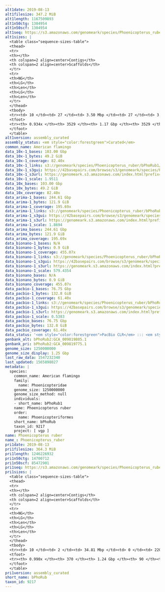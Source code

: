 ```yaml
---
alt1date: 2019-08-13
alt1filesize: 347.2 MiB
alt1length: 1167509893
alt1n50ctg: 1304954
alt1n50scf: 1304954
alt1seq: https://s3.amazonaws.com/genomeark/species/Phoenicopterus_ruber/bPhoRub1/assembly_curated/bPhoRub1.alt.cur.20190813.fasta.gz
alt1sizes: |
  <table class="sequence-sizes-table">
  <thead>
  <tr>
  <th></th>
  <th colspan=2 align=center>Contigs</th>
  <th colspan=2 align=center>Scaffolds</th>
  </tr>
  <tr>
  <th>NG</th>
  <th>LG</th>
  <th>Len</th>
  <th>LG</th>
  <th>Len</th>
  </tr>
  </thead>
  <tbody>
  <tr><td> 10 </td><td> 27 </td><td> 3.50 Mbp </td><td> 27 </td><td> 3.50 Mbp </td></tr>  <tr><td> 20 </td><td> 69 </td><td> 2.67 Mbp </td><td> 69 </td><td> 2.67 Mbp </td></tr>  <tr><td> 30 </td><td> 122 </td><td> 2.11 Mbp </td><td> 122 </td><td> 2.11 Mbp </td></tr>  <tr><td> 40 </td><td> 189 </td><td> 1.68 Mbp </td><td> 189 </td><td> 1.68 Mbp </td></tr>  <tr style="background-color:#cccccc;"><td> 50 </td><td> 274 </td><td> 1.30 Mbp </td><td> 274 </td><td> 1.30 Mbp </td></tr>  <tr><td> 60 </td><td> 382 </td><td> 1.02 Mbp </td><td> 382 </td><td> 1.02 Mbp </td></tr>  <tr><td> 70 </td><td> 534 </td><td> 0.65 Mbp </td><td> 534 </td><td> 0.65 Mbp </td></tr>  <tr><td> 80 </td><td> 809 </td><td> 308.95 Kbp </td><td> 809 </td><td> 308.95 Kbp </td></tr>  <tr><td> 90 </td><td> 2014 </td><td> 46.63 Kbp </td><td> 2014 </td><td> 46.63 Kbp </td></tr>  <tr><td> 100 </td><td> 0 </td><td>  </td><td> 0 </td><td>  </td></tr>  </tbody>
  <tfoot>
  <tr><th> 0.934x </th><th> 3529 </th><th> 1.17 Gbp </th><th> 3529 </th><th> 1.17 Gbp </th></tr>
  </tfoot>
  </table>
alt1version: assembly_curated
assembly_status: <em style="color:forestgreen">Curated</em>
common_name: American flamingo
data_10x-1_bases: 103.00 Gbp
data_10x-1_bytes: 49.2 GiB
data_10x-1_coverage: 82.40x
data_10x-1_links: s3://genomeark/species/Phoenicopterus_ruber/bPhoRub1/genomic_data/10x/<br>
data_10x-1_s3gui: https://42basepairs.com/browse/s3/genomeark/species/Phoenicopterus_ruber/bPhoRub1/genomic_data/10x/
data_10x-1_s3url: https://genomeark.s3.amazonaws.com/index.html?prefix=species/Phoenicopterus_ruber/bPhoRub1/genomic_data/10x/
data_10x-1_scale: 1.9511
data_10x_bases: 103.00 Gbp
data_10x_bytes: 49.2 GiB
data_10x_coverage: 82.40x
data_arima-1_bases: 244.61 Gbp
data_arima-1_bytes: 121.9 GiB
data_arima-1_coverage: 195.69x
data_arima-1_links: s3://genomeark/species/Phoenicopterus_ruber/bPhoRub1/genomic_data/arima/<br>
data_arima-1_s3gui: https://42basepairs.com/browse/s3/genomeark/species/Phoenicopterus_ruber/bPhoRub1/genomic_data/arima/
data_arima-1_s3url: https://genomeark.s3.amazonaws.com/index.html?prefix=species/Phoenicopterus_ruber/bPhoRub1/genomic_data/arima/
data_arima-1_scale: 1.8694
data_arima_bases: 244.61 Gbp
data_arima_bytes: 121.9 GiB
data_arima_coverage: 195.69x
data_bionano-1_bases: N/A
data_bionano-1_bytes: 0.9 GiB
data_bionano-1_coverage: 455.07x
data_bionano-1_links: s3://genomeark/species/Phoenicopterus_ruber/bPhoRub1/genomic_data/bionano/<br>
data_bionano-1_s3gui: https://42basepairs.com/browse/s3/genomeark/species/Phoenicopterus_ruber/bPhoRub1/genomic_data/bionano/
data_bionano-1_s3url: https://genomeark.s3.amazonaws.com/index.html?prefix=species/Phoenicopterus_ruber/bPhoRub1/genomic_data/bionano/
data_bionano-1_scale: 579.4354
data_bionano_bases: N/A
data_bionano_bytes: 0.9 GiB
data_bionano_coverage: 455.07x
data_pacbio-1_bases: 76.75 Gbp
data_pacbio-1_bytes: 132.8 GiB
data_pacbio-1_coverage: 61.40x
data_pacbio-1_links: s3://genomeark/species/Phoenicopterus_ruber/bPhoRub1/genomic_data/pacbio/<br>
data_pacbio-1_s3gui: https://42basepairs.com/browse/s3/genomeark/species/Phoenicopterus_ruber/bPhoRub1/genomic_data/pacbio/
data_pacbio-1_s3url: https://genomeark.s3.amazonaws.com/index.html?prefix=species/Phoenicopterus_ruber/bPhoRub1/genomic_data/pacbio/
data_pacbio-1_scale: 0.5383
data_pacbio_bases: 76.75 Gbp
data_pacbio_bytes: 132.8 GiB
data_pacbio_coverage: 61.40x
data_status: '<em style="color:forestgreen">PacBio CLR</em> ::: <em style="color:forestgreen">10x</em> ::: <em style="color:forestgreen">Arima</em>'
genbank_alt: bPhoRub2:GCA_009819805.1
genbank_pri: bPhoRub2:GCA_009819775.1
genome_size: 1250000000
genome_size_display: 1.25 Gbp
last_raw_data: 1547232348
last_updated: 1565898027
metadata: |
  species:
    common_name: American flamingo
    family:
      name: Phoenicopteridae
    genome_size: 1250000000
    genome_size_method: null
    individuals:
    - short_name: bPhoRub1
    name: Phoenicopterus ruber
    order:
      name: Phoenicopteriformes
    short_name: bPhoRub
    taxon_id: 9217
    project: [ vgp ]
name: Phoenicopterus ruber
name_: Phoenicopterus_ruber
pri1date: 2019-08-13
pri1filesize: 364.3 MiB
pri1length: 1246226932
pri1n50ctg: 14700712
pri1n50scf: 85472901
pri1seq: https://s3.amazonaws.com/genomeark/species/Phoenicopterus_ruber/bPhoRub1/assembly_curated/bPhoRub1.pri.cur.20190813.fasta.gz
pri1sizes: |
  <table class="sequence-sizes-table">
  <thead>
  <tr>
  <th></th>
  <th colspan=2 align=center>Contigs</th>
  <th colspan=2 align=center>Scaffolds</th>
  </tr>
  <tr>
  <th>NG</th>
  <th>LG</th>
  <th>Len</th>
  <th>LG</th>
  <th>Len</th>
  </tr>
  </thead>
  <tbody>
  <tr><td> 10 </td><td> 2 </td><td> 34.81 Mbp </td><td> 0 </td><td> 220.92 Mbp </td></tr>  <tr><td> 20 </td><td> 6 </td><td> 28.88 Mbp </td><td> 1 </td><td> 171.13 Mbp </td></tr>  <tr><td> 30 </td><td> 11 </td><td> 20.53 Mbp </td><td> 1 </td><td> 171.13 Mbp </td></tr>  <tr><td> 40 </td><td> 18 </td><td> 17.49 Mbp </td><td> 2 </td><td> 128.78 Mbp </td></tr>  <tr style="background-color:#cccccc;"><td> 50 </td><td> 25 </td><td style="background-color:#88ff88;"> 14.70 Mbp </td><td> 4 </td><td style="background-color:#88ff88;"> 85.47 Mbp </td></tr>  <tr><td> 60 </td><td> 35 </td><td> 11.73 Mbp </td><td> 5 </td><td> 72.97 Mbp </td></tr>  <tr><td> 70 </td><td> 48 </td><td> 8.36 Mbp </td><td> 8 </td><td> 36.88 Mbp </td></tr>  <tr><td> 80 </td><td> 65 </td><td> 5.45 Mbp </td><td> 12 </td><td> 25.17 Mbp </td></tr>  <tr><td> 90 </td><td> 100 </td><td> 2.07 Mbp </td><td> 18 </td><td> 17.03 Mbp </td></tr>  <tr><td> 100 </td><td> 0 </td><td>  </td><td> 0 </td><td>  </td></tr>  </tbody>
  <tfoot>
  <tr><th> 0.990x </th><th> 370 </th><th> 1.24 Gbp </th><th> 90 </th><th> 1.25 Gbp </th></tr>
  </tfoot>
  </table>
pri1version: assembly_curated
short_name: bPhoRub
taxon_id: 9217
---
```

